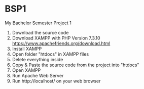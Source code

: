 # BSP1
 My Bachelor Semester Project 1

1) Download the source code
2) Download XAMPP with PHP Version 7.3.10
https://www.apachefriends.org/download.html
3) Install XAMPP
4) Open folder "htdocs" in XAMPP files
5) Delete everything inside
6) Copy & Paste the source code from the project into "htdocs"
7) Open XAMPP
8) Run Apache Web Server
9) Run http://localhost/ on your web browser
